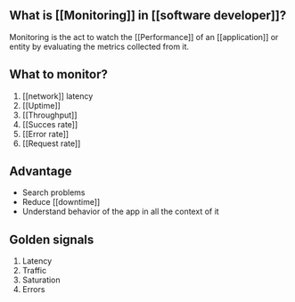 ## What is [[Monitoring]] in [[software developer]]?

Monitoring is the act to watch the [[Performance]] of an [[application]] or entity by evaluating the metrics collected from it. 

## What to monitor?
1. [[network]] latency
2. [[Uptime]]
3. [[Throughput]]
4. [[Succes rate]]
5. [[Error rate]]
6. [[Request rate]]

## Advantage
* Search problems
* Reduce [[downtime]] 
* Understand behavior of the app in all the context of it

## Golden signals

1. Latency
2. Traffic
3. Saturation
4. Errors